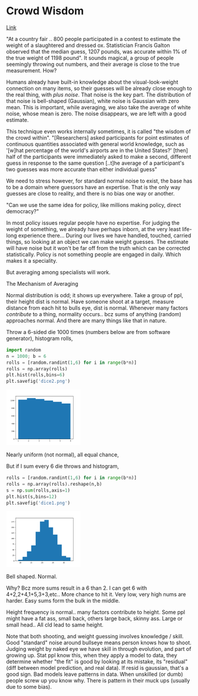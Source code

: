 # Crowd Wisdom

[Link](https://en.wikipedia.org/wiki/Wisdom_of_the_crowd)

"At a country fair .. 800 people participated in a contest to estimate
the weight of a slaughtered and dressed ox. Statistician Francis
Galton observed that the median guess, 1207 pounds, was accurate
within 1% of the true weight of 1198 pound". It sounds magical, a
group of people seemingly throwing out numbers, and their average is
close to the true measurement. How?

Humans already have built-in knowledge about the visual-look-weight
connection on many items, so their guesses will be already close
enough to the real thing, with *plus noise*. That noise is the key
part. The distribution of that noise is bell-shaped (Gaussian), white
noise is Gaussian with zero mean. This is important, while averaging,
we also take the average of white noise, whose mean is zero. The noise
disappears, we are left with a good estimate.

This technique even works internally sometimes, it is called "the
wisdom of the crowd within". "[Researchers] asked participants for
point estimates of continuous quantities associated with general world
knowledge, such as '[w]hat percentage of the world's airports are in
the United States?' [then] half of the participants were immediately
asked to make a second, different guess in response to the same
question [..t]he average of a participant's two guesses was more
accurate than either individual guess"

We need to stress however, for standard normal noise to exist, the
base has to be a domain where guessors have an expertise. That is the
only way guesses are close to reality, and there is no bias one way or
another.

"Can we use the same idea for policy, like millions making policy, direct democracy?"

In most policy issues regular people have no expertise. For judging
the weight of something, we already have perhaps inborn, at the very
least life-long experience there... During our lives we have handled,
touched, carried things, so looking at an object we can make weight
guesses. The estimate will have noise but it won't be far off from the
truth which can be corrected statistically. Policy is not something
people are engaged in daily. Which makes it a speciality.

But averaging among specialists will work.

<a name='average'></a>

The Mechanism of Averaging

Normal distribution is odd; it shows up everywhere. Take a group of
ppl, their height dist is normal. Have someone shoot at a target,
measure distance from each hit to bulls eye, dist is normal. Whenever
many factors *contribute* to a thing, normality occurs.. bcz sums of
anything (random) approaches normal. And there are many things like
that in nature.

Throw a 6-sided die 1000 times (numbers below are from software
generator), histogram rolls,

```python
import random
n = 1000; b = 6
rolls = [random.randint(1,6) for i in range(b*n)]
rolls = np.array(rolls)
plt.hist(rolls,bins=6)
plt.savefig('dice2.png')
```

<img width="200" src="../../mbl/2021/dice2.png"/>

Nearly uniform (not normal), all equal chance,

But if I sum every 6 die throws and histogram,

```python
rolls = [random.randint(1,6) for i in range(b*n)]
rolls = np.array(rolls).reshape(n,b)
s = np.sum(rolls,axis=1)
plt.hist(s,bins=12)
plt.savefig('dice1.png')
```

<img width="200" src="../../mbl/2021/dice1.png"/>

Bell shaped. Normal.

Why? Bcz more sums result in a 6 than 2. I can get 6 with
4+2,2+4,1+5,3+3,etc.. More chance to hit it. Very low, very high nums
are harder. Easy sums form the bulk in the middle.

Height frequency is normal.. many factors contribute to height. Some
ppl might have a fat ass, small back, others large back, skinny
ass. Large or small head.. All cld lead to same height.

Note that both shooting, and weight guessing involves knowledge /
skill. Good "standard" noise around bullseye means person knows how to
shoot.  Judging weight by naked eye we have skill in through
evolution, and part of growing up. Stat ppl know this, when they apply
a model to data, they determine whether "the fit" is good by looking
at its mistake, its "residual" (diff between model prediction, and
real data). If resid is gaussian, that's a good sign. Bad models leave
patterns in data. When unskilled (or dumb) people screw up you know
why. There is pattern in their muck ups (usually due to some bias).

